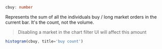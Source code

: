 ```ts
cbuy: number
```

Represents the sum of all the individuals buy / long market orders in the current bar.
It's the count, not the volume.
> Disabling a market in the chart filter UI will affect this amount


```ts
histogram(cbuy, title='buy count')
```